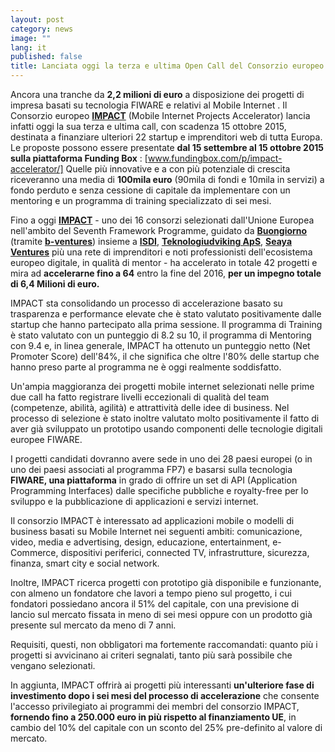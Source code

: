 ```yaml
---
layout: post
category: news
image: ""
lang: it
published: false
title: Lanciata oggi la terza e ultima Open Call del Consorzio europeo
---
```


Ancora una tranche da **2,2 milioni di euro** a disposizione dei progetti di impresa basati su tecnologia FIWARE e relativi al Mobile Internet . Il Consorzio europeo [**IMPACT**](http://www.impact-accelerator.com/it/) (Mobile Internet Projects Accelerator) lancia infatti oggi la sua terza e ultima call, con scadenza 15 ottobre 2015, destinata a finanziare ulteriori 22 startup e imprenditori web di tutta Europa. Le proposte possono essere presentate **dal 15 settembre al 15 ottobre 2015 sulla piattaforma Funding Box** : [www.fundingbox.com/p/impact-accelerator/] Quelle più innovative e a con più potenziale di crescita riceveranno una media di **100mila euro** (90mila di fondi e 10mila in servizi) a fondo perduto e senza cessione di capitale da implementare con un mentoring e un programma di training specializzato di sei mesi.

Fino a oggi [**IMPACT**](http://www.impact-accelerator.com/it/) - uno dei 16 consorzi selezionati dall'Unione Europea nell'ambito del Seventh Framework Programme, guidato da [**Buongiorno**](http://www.buongiorno.com/) (tramite [**b-ventures**](http://www.b-ventures.it)) insieme a [**ISDI**](http://www.isdi.es), [**Teknologiudviking ApS**](http://www.technology-development.eu/), [**Seaya Ventures**](http://seayaventures.com/en/) più una rete di imprenditori e noti professionisti dell'ecosistema europeo digitale, in qualità di mentor - ha accelerato in totale 42 progetti e mira ad **accelerarne fino a 64** entro la fine del 2016, **per un impegno totale di 6,4 Milioni di euro.**

IMPACT sta consolidando un processo di accelerazione basato su trasparenza e performance elevate che è stato valutato positivamente dalle startup che hanno partecipato alla prima sessione. Il programma di Training è stato valutato con un punteggio di 8.2 su 10, il programma di Mentoring con 9.4 e, in linea generale, IMPACT ha ottenuto un punteggio netto (Net Promoter Score) dell'84%, il che significa che oltre l'80% delle startup che hanno preso parte al programma ne è oggi realmente soddisfatto.

Un'ampia maggioranza dei progetti mobile internet selezionati nelle prime due call ha fatto registrare livelli eccezionali di qualità del team (competenze, abilità, agilità) e attrattività delle idee di business. Nel processo di selezione è stato inoltre valutato molto positivamente il fatto di aver già sviluppato un prototipo usando componenti delle tecnologie digitali europee FIWARE.

I progetti candidati dovranno avere sede in uno dei 28 paesi europei (o in uno dei paesi associati al programma FP7) e basarsi sulla tecnologia **FIWARE, una piattaforma** in grado di offrire un set di API (Application Programming Interfaces) dalle specifiche pubbliche e royalty-free per lo sviluppo e la pubblicazione di applicazioni e servizi internet.

Il consorzio IMPACT è interessato ad applicazioni mobile o modelli di business basati su Mobile Internet nei seguenti ambiti: comunicazione, video, media e advertising, design, educazione, entertainment, e-Commerce, dispositivi periferici, connected TV, infrastrutture, sicurezza, finanza, smart city e social network.

Inoltre, IMPACT ricerca progetti con prototipo già disponibile e funzionante, con almeno un fondatore che lavori a tempo pieno sul progetto, i cui fondatori possiedano ancora il 51% del capitale, con una previsione di lancio sul mercato fissata in meno di sei mesi oppure con un prodotto già presente sul mercato da meno di 7 anni.

Requisiti, questi, non obbligatori ma fortemente raccomandati: quanto più i progetti si avvicinano ai criteri segnalati, tanto più sarà  possibile che vengano selezionati.

In aggiunta, IMPACT offrirà ai progetti più interessanti **un'ulteriore fase di investimento dopo i sei mesi del processo di accelerazione** che consente l'accesso privilegiato ai programmi dei membri del consorzio IMPACT, **fornendo fino a 250.000 euro in più rispetto al finanziamento UE**, in cambio del 10% del capitale con un sconto del 25% pre-definito al valore di mercato.
